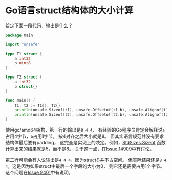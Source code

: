 # Go语言struct结构体的大小计算

给定下面一段代码，输出是什么？

```go
package main

import "unsafe"

type T1 struct {
	a int32
	b uint8
}

type T2 struct {
	a int32
	b struct{}
}

func main() {
	t1, t2 := T1{}, T2{}
	println(unsafe.Sizeof(t1), unsafe.Offsetof(t1.b), unsafe.Alignof(t1))
	println(unsafe.Sizeof(t2), unsafe.Offsetof(t2.b), unsafe.Alignof(t2))
}
```

使用gc/amd64架构，第一行的输出是`8 4 4`，
有经验的Go程序员肯定会解释说`a`占用4字节，`b`占用1字节，
按4对齐之后大小就是8。
但其实语言规范并没有要求结构体最后要有padding，
这完全是实现上的决定。例如，[StdSizes.Sizeof](https://go.dev/src/go/types/sizes.go)
函数计算出来的结果就是5，而不是8。
关于这一点，在[Issue 14909](https://github.com/golang/go/issues/14909)中有讨论。

第二行可能会有人说输出是`4 4 4`，因为struct{}并不占空间。
但实际结果还是`8 4 4`，这是因为如果struct中最后一个字段的大小为0，
则它还是需要占用1个字节。
这个问题在[Issue 9401](https://github.com/golang/go/issues/9401)中有说明。
